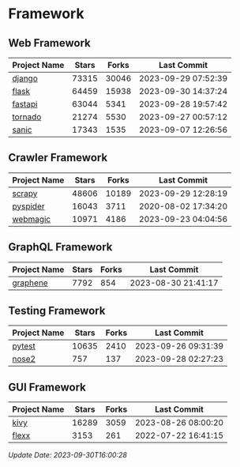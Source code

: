 # Framework

## Web Framework
| Project Name | Stars | Forks | Last Commit |
| ------------ | ----- | ----- | ----------- |
| [django](https://github.com/django/django) | 73315 | 30046 | 2023-09-29 07:52:39 |
| [flask](https://github.com/pallets/flask) | 64459 | 15938 | 2023-09-30 14:37:24 |
| [fastapi](https://github.com/tiangolo/fastapi) | 63044 | 5341 | 2023-09-28 19:57:42 |
| [tornado](https://github.com/tornadoweb/tornado) | 21274 | 5530 | 2023-09-27 00:57:12 |
| [sanic](https://github.com/sanic-org/sanic) | 17343 | 1535 | 2023-09-07 12:26:56 |

## Crawler Framework
| Project Name | Stars | Forks | Last Commit |
| ------------ | ----- | ----- | ----------- |
| [scrapy](https://github.com/scrapy/scrapy) | 48606 | 10189 | 2023-09-29 12:28:19 |
| [pyspider](https://github.com/binux/pyspider) | 16043 | 3711 | 2020-08-02 17:34:20 |
| [webmagic](https://github.com/code4craft/webmagic) | 10971 | 4186 | 2023-09-23 04:04:56 |

## GraphQL Framework
| Project Name | Stars | Forks | Last Commit |
| ------------ | ----- | ----- | ----------- |
| [graphene](https://github.com/graphql-python/graphene) | 7792 | 854 | 2023-08-30 21:41:17 |

## Testing Framework
| Project Name | Stars | Forks | Last Commit |
| ------------ | ----- | ----- | ----------- |
| [pytest](https://github.com/pytest-dev/pytest) | 10635 | 2410 | 2023-09-26 09:31:39 |
| [nose2](https://github.com/nose-devs/nose2) | 757 | 137 | 2023-09-28 02:27:23 |

## GUI Framework
| Project Name | Stars | Forks | Last Commit |
| ------------ | ----- | ----- | ----------- |
| [kivy](https://github.com/kivy/kivy) | 16289 | 3059 | 2023-08-26 08:00:20 |
| [flexx](https://github.com/flexxui/flexx) | 3153 | 261 | 2022-07-22 16:41:15 |

*Update Date: 2023-09-30T16:00:28*